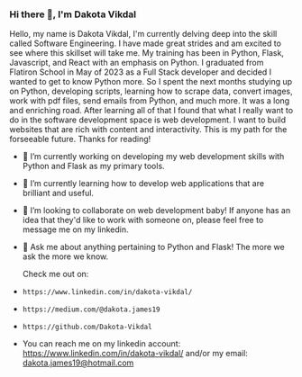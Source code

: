 ### Hi there 👋, I'm Dakota Vikdal

Hello, my name is Dakota Vikdal, I'm currently delving deep into the skill called Software Engineering. I have made great strides and am excited to see where this skillset will take me. My training has been in Python, Flask, Javascript, and React with an emphasis on Python. I graduated from Flatiron School in May of 2023 as a Full Stack developer and decided I wanted to get to know Python more. So I spent the next months studying up on Python, developing scripts, learning how to scrape data, convert images, work with pdf files, send emails from Python, and much more. It was a long and enriching road. After learning all of that I found that what I really want to do in the software development space is web development. I want to build websites that are rich with content and interactivity. This is my path for the forseeable future. Thanks for reading!  

- 🔭 I’m currently working on developing my web development skills with Python and Flask as my primary tools.
  
- 🌱 I’m currently learning how to develop web applications that are brilliant and useful.
  
- 👯 I’m looking to collaborate on web development baby! If anyone has an idea that they'd like to work with someone on, please feel free to message me on my linkedin.
  
- 💬 Ask me about anything pertaining to Python and Flask! The more we ask the more we know.
  
  Check me out on:
-     https://www.linkedin.com/in/dakota-vikdal/
-     https://medium.com/@dakota.james19
-     https://github.com/Dakota-Vikdal
  
- You can reach me on my linkedin account: https://www.linkedin.com/in/dakota-vikdal/ and/or my email: dakota.james19@hotmail.com
  


